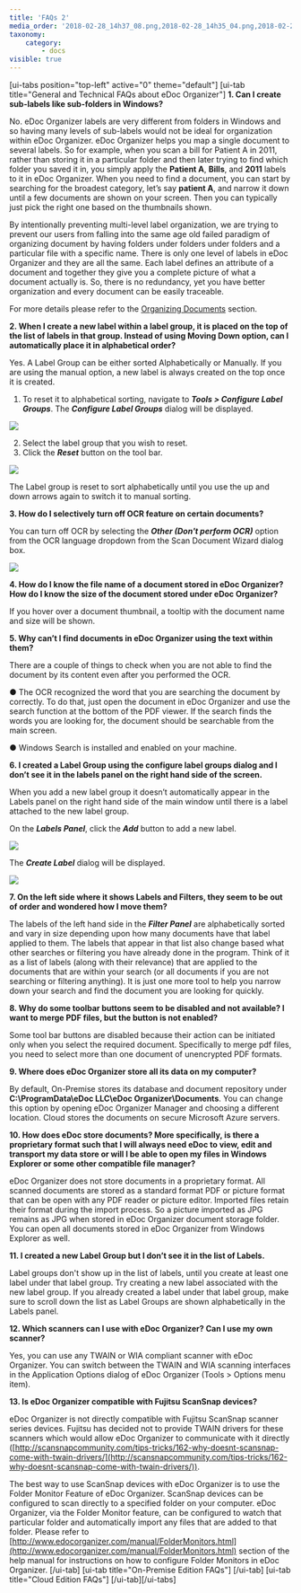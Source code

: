```yaml
---
title: 'FAQs 2'
media_order: '2018-02-28_14h37_08.png,2018-02-28_14h35_04.png,2018-02-28_14h45_00.png,2018-03-24_10h16_17.png,2018-03-24_10h18_37.png'
taxonomy:
    category:
        - docs
visible: true
---
```


[ui-tabs position="top-left" active="0" theme="default"]
[ui-tab title="General and Technical FAQs about eDoc Organizer"]
**1. Can I create sub-labels like sub-folders in Windows?**

No. eDoc Organizer labels are very different from folders in Windows and so having many levels of sub-labels would not be ideal for organization within eDoc Organizer. eDoc Organizer helps you map a single document to several labels. So for example, when you scan a bill for Patient A in 2011, rather than storing it in a particular folder and then later trying to find which folder you saved it in, you simply apply the **Patient A**, **Bills**, and **2011** labels to it in eDoc Organizer. When you need to find a document, you can start by searching for the broadest category, let’s say **patient A**, and narrow it down until a few documents are shown on your screen. Then you can typically just pick the right one based on the thumbnails shown.

By intentionally preventing multi-level label organization, we are trying to prevent our users from falling into the same age old failed paradigm of organizing document by having folders under folders under folders and a particular file with a specific name. There is only one level of labels in eDoc Organizer and they are all the same. Each label defines an attribute of a document and together they give you a complete picture of what a document actually is. So, there is no redundancy, yet you have better organization and every document can be easily traceable.

For more details please refer to the [Organizing Documents](https://help.edocorganizer.com/overview/organizing-documents) section.

**2. When I create a new label within a label group, it is placed on the top of the list of labels in that group. Instead of using Moving Down option, can I automatically place it in alphabetical order?**

Yes. A Label Group can be either sorted Alphabetically or Manually. If you are using the manual option, a new label is always created on the top once it is created.

1. To reset it to alphabetical sorting, navigate to _**Tools > Configure Label Groups**_. The _**Configure Label Groups**_ dialog will be displayed.

![](2018-02-28_14h35_04.png)

2. Select the label group that you wish to reset.
3. Click the _**Reset**_ button on the tool bar.

![](2018-02-28_14h37_08.png)

The Label group is reset to sort alphabetically until you use the up and down arrows again to switch it to manual sorting.

**3. How do I selectively turn off OCR feature on certain documents?**

You can turn off OCR by selecting the _**Other (Don't perform OCR)**_ option from the OCR language dropdown from the Scan Document Wizard dialog box.

![](2018-02-28_14h45_00.png)

**4. How do I know the file name of a document stored in eDoc Organizer? How do I know the size of the document stored under eDoc Organizer?**

If you hover over a document thumbnail, a tooltip with the document name and size will be shown.

**5. Why can’t I find documents in eDoc Organizer using the text within them?**

There are a couple of things to check when you are not able to find the document by its content even after you performed the OCR.

● The OCR recognized the word that you are searching the document by correctly. To do that, just open the document in eDoc Organizer and use the search function at the bottom of the PDF viewer. If the search finds the words you are looking for, the document should be searchable from the main screen.

● Windows Search is installed and enabled on your machine.

**6. I created a Label Group using the configure label groups dialog and I don’t see it in the labels panel on the right hand side of the screen.**

When you add a new label group it doesn’t automatically appear in the Labels panel on the right hand side of the main window until there is a label attached to the new label group.

On the _**Labels Panel**_, click the _**Add**_ button to add a new label. 

![](2018-03-24_10h16_17.png)

The _**Create Label**_ dialog will be displayed.

![](2018-03-24_10h18_37.png)

**7. On the left side where it shows Labels and Filters, they seem to be out of order and wondered how I move them?**

The labels of the left hand side in the _**Filter Panel**_ are alphabetically sorted and vary in size depending upon how many documents have that label applied to them. The labels that appear in that list also change based what other searches  or filtering you have already done in the program. Think of it as a list of labels (along with their relevance) that are applied to the documents that are within your search (or all documents if you are not searching or filtering anything). It is just one more tool to help you narrow down your search and find the document you are looking for quickly.

**8. Why do some toolbar buttons seem to be disabled and not available? I want to merge PDF files, but the button is not enabled?**

Some tool bar buttons are disabled because their action can be initiated only when you select the required document. Specifically to merge pdf files, you need to select more than one document of unencrypted PDF formats.

**9. Where does eDoc Organizer store all its data on my computer?**

By default, On-Premise stores its database and document repository under **C:\ProgramData\eDoc LLC\eDoc Organizer\Documents**. You can change this option by opening eDoc Organizer Manager and choosing a different location. Cloud stores the documents on secure Microsoft Azure servers.

**10. How does eDoc store documents? More specifically, is there a proprietary format such that I will always need eDoc to view, edit and transport my data store or will I be able to open my files in Windows Explorer or some other compatible file manager?**

eDoc Organizer does not store documents in a proprietary format. All scanned documents are stored as a standard format PDF or picture format that can be open with any PDF reader or picture editor. Imported files retain their format during the import process. So a picture imported as JPG remains as JPG when stored in eDoc Organizer document storage folder. You can open all documents stored in eDoc Organizer from Windows Explorer as well.

**11. I created a new Label Group but I don’t see it in the list of Labels.**

Label groups don't show up in the list of labels, until you create at least one label under that label group. Try creating a new label associated with the new label group. If you already created a label under that label group, make sure to scroll down the list as Label Groups are shown alphabetically in the Labels panel.

**12. Which scanners can I use with eDoc Organizer? Can I use my own scanner?**

Yes, you can use any TWAIN or WIA compliant scanner with eDoc Organizer. You can switch between the TWAIN and WIA scanning interfaces in the Application Options dialog of eDoc Organizer (Tools > Options menu item).

**13. Is eDoc Organizer compatible with Fujitsu ScanSnap devices?**

eDoc Organizer is not directly compatible with Fujitsu ScanSnap scanner series devices. Fujitsu has decided not to provide TWAIN drivers for these scanners which would allow eDoc Organizer to communicate with it directly ([http://scansnapcommunity.com/tips-tricks/162-why-doesnt-scansnap-come-with-twain-drivers/](http://scansnapcommunity.com/tips-tricks/162-why-doesnt-scansnap-come-with-twain-drivers/)).

The best way to use ScanSnap devices with eDoc Organizer is to use the Folder Monitor Feature of eDoc Organizer. ScanSnap devices can be configured to scan directly to a specified folder on your computer. eDoc Organizer, via the Folder Monitor feature, can be configured to watch that particular folder and automatically import any files that are added to that folder. Please refer to [http://www.edocorganizer.com/manual/FolderMonitors.html](http://www.edocorganizer.com/manual/FolderMonitors.html) section of the help manual for instructions on how to configure Folder Monitors in eDoc Organizer.
[/ui-tab]
[ui-tab title="On-Premise Edition FAQs"]
[/ui-tab]
[ui-tab title="Cloud Edition FAQs"]
[/ui-tab][/ui-tabs]
